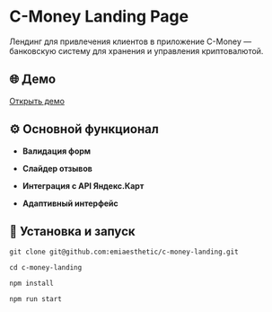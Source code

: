 # C-Money Landing Page

Лендинг для привлечения клиентов в приложение C-Money — банковскую систему для хранения и управления криптовалютой.

## 🌐 Демо

<a href="https://c-money-landing.vercel.app/" target="_blank" rel="noopener noreferrer">Открыть демо</a>

## ⚙️ Основной функционал

- **Валидация форм**

- **Слайдер отзывов**

- **Интеграция с API Яндекс.Карт**

- **Адаптивный интерфейс**

## 🚀 Установка и запуск

```
git clone git@github.com:emiaesthetic/c-money-landing.git

cd c-money-landing

npm install

npm run start
```
